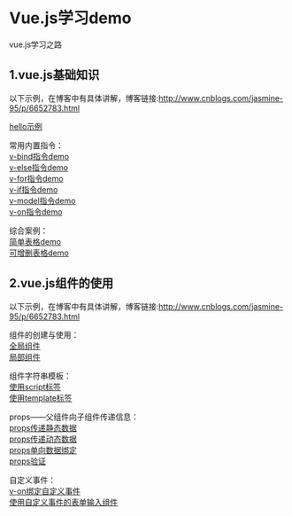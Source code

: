 # Vue.js学习demo
vue.js学习之路 <br>
 ## 1.vue.js基础知识
 以下示例，在博客中有具体讲解，博客链接:http://www.cnblogs.com/jasmine-95/p/6652783.html  <br>
 
 [hello示例](https://zwl-jasmine95.github.io/Vue_test/hello.html) <br>
 
 常用内置指令： <br>
 [v-bind指令demo](https://zwl-jasmine95.github.io/Vue_test/v-bind.html) <br>
 [v-else指令demo](https://zwl-jasmine95.github.io/Vue_test/v-else.html) <br>
 [v-for指令demo](https://zwl-jasmine95.github.io/Vue_test/v-for.html) <br>
 [v-if指令demo](https://zwl-jasmine95.github.io/Vue_test/v-if.html) <br>
 [v-model指令demo](https://zwl-jasmine95.github.io/Vue_test/v-model.html) <br>
 [v-on指令demo](https://zwl-jasmine95.github.io/Vue_test/v-on.html) <br>
 
 综合案例：<br>
 [简单表格demo](https://zwl-jasmine95.github.io/Vue_test/demo1/table.html) <br>
 [可增删表格demo](https://zwl-jasmine95.github.io/Vue_test/demo1/editTable.html) <br>

 ## 2.vue.js组件的使用
 以下示例，在博客中有具体讲解，博客链接:http://www.cnblogs.com/jasmine-95/p/6652783.html  <br>

 组件的创建与使用：<br>
 [全局组件](https://zwl-jasmine95.github.io/Vue_test/component/hello-component.html) <br>
 [局部组件](https://zwl-jasmine95.github.io/Vue_test/component/local-component.html) <br>

 组件字符串模板：<br>
 [使用script标签](https://zwl-jasmine95.github.io/Vue_test/component/script.html) <br>
 [使用template标签](https://zwl-jasmine95.github.io/Vue_test/component/template.html) <br>

 props——父组件向子组件传递信息：<br>
 [props传递静态数据](https://zwl-jasmine95.github.io/Vue_test/component/static-props.html) <br>
 [props传递动态数据](https://zwl-jasmine95.github.io/Vue_test/component/dynamic-props.html) <br>
 [props单向数据绑定](https://zwl-jasmine95.github.io/Vue_test/component/single-props.html) <br>
 [props验证](https://zwl-jasmine95.github.io/Vue_test/component/verification-props.html) <br>

 自定义事件：<br>
 [v-on绑定自定义事件](https://zwl-jasmine95.github.io/Vue_test/component/v-on.html) <br>
 [使用自定义事件的表单输入组件](https://zwl-jasmine95.github.io/Vue_test/component/input.html) <br>

